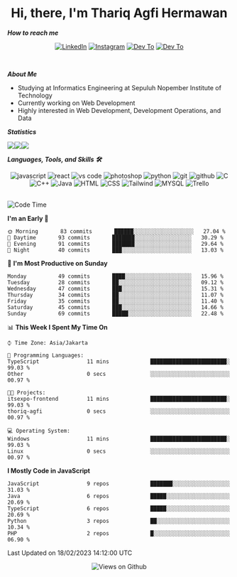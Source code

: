 <div align="center">
  <h1>Hi, there, I'm Thariq Agfi Hermawan</h1>
</div>


***How to reach me***
<p align='center'>
   <a href="https://www.linkedin.com/in/thariqagfihermawan" target="_blank"><img src="https://img.shields.io/badge/LinkedIn-0077B5?style=for-the-badge&logo=linkedin&logoColor=white" alt="LinkedIn"></a>
   <a href="https://www.instagram.com/thoriqagfi" target="_blank"><img src="https://img.shields.io/badge/Instagram-E4405F?style=for-the-badge&logo=instagram&logoColor=white" alt="Instagram"></a>
   <a href="https://medium.com/@thoriq.aghfi60" target="_blank"><img src="https://img.shields.io/badge/Medium-12100E?style=for-the-badge&logo=medium&logoColor=white" alt="Dev To"></a>
   <a href="https://linktr.ee/thoriqagfi" target="_blank"><img src="https://img.shields.io/badge/linktree-1de9b6?style=for-the-badge&logo=linktree&logoColor=white" alt="Dev To"></a>
</p>

<br>

***About Me***
- Studying at Informatics Engineering at Sepuluh Nopember Institute of Technology
- Currently working on Web Development
- Highly interested in Web Development, Development Operations, and Data

***Statistics***

<!-- [![GitHub Streak](http://github-readme-streak-stats.herokuapp.com?user=thoriqagfi&theme=dark)](https://git.io/streak-stats) -->

<div align="center">
  <div style="display: flex;">
    <img src="http://github-readme-streak-stats.herokuapp.com?user=thoriqagfi&theme=chartreuse-dark"/>
    <img src="https://github-readme-stats.vercel.app/api/top-langs/?username=thoriqagfi&layout=compact&&theme=chartreuse-dark&langs_count=8)](https://github.com/thoriqagfi"/>
    <img src="https://github-readme-stats.vercel.app/api?username=thoriqagfi&show_icons=true&theme=chartreuse-dark"/>
  </div>
</div>

<!-- [![Top Langs](https://github-readme-stats.vercel.app/api/top-langs/?username=thoriqagfi&layout=compact&&theme=chartreuse-dark&langs_count=8)](https://github.com/thoriqagfi)
< ![Agfi's GitHub stats](https://github-readme-stats.vercel.app/api?username=thoriqagfi&show_icons=true&theme=chartreuse-dark) -->

***Languages, Tools, and Skills 🛠***

  <div align="center">
    <img src="https://img.shields.io/badge/JavaScript-F7DF1E?style=for-the-badge&logo=javascript&logoColor=black" alt="javascript" />
    <img src="https://img.shields.io/badge/React-61DAFB?style=for-the-badge&logo=react&logoColor=black" alt="react" />
    <img src="https://img.shields.io/badge/vs%20code-007ACC?style=for-the-badge&logo=visual%20studio%20code&logoColor=white" alt="vs code" />
    <img src="https://img.shields.io/badge/adobe%20photoshop-31A8FF?style=for-the-badge&logo=adobe%20photoshop&logoColor=white" alt="photoshop" />
    <img src="https://img.shields.io/badge/python-3776AB?style=for-the-badge&logo=python&logoColor=white" alt="python" />
    <img src="https://img.shields.io/badge/Git-F05032?style=for-the-badge&logo=git&logoColor=white" alt="git" />
    <img src="https://img.shields.io/badge/GitHub-100000?style=for-the-badge&logo=github&logoColor=white" alt="github" />
    <img src="https://img.shields.io/badge/c-%2300599C.svg?style=for-the-badge&logo=c&logoColor=white" alt="C" />
    <img src="https://img.shields.io/badge/c++-%2300599C.svg?style=for-the-badge&logo=c%2B%2B&logoColor=white" alt="C++" />
    <img src="https://img.shields.io/badge/Java-ED8B00?style=for-the-badge&logo=java&logoColor=white" alt="Java"/>
    <img src="https://img.shields.io/badge/HTML5-E34F26?style=for-the-badge&logo=html5&logoColor=white" alt="HTML" />
    <img src="https://img.shields.io/badge/CSS-239120?&style=for-the-badge&logo=css3&logoColor=white" alt ="CSS" />
    <img src="https://img.shields.io/badge/tailwindcss-%2338B2AC.svg?style=for-the-badge&logo=tailwind-css&logoColor=white" alt="Tailwind" />
    <img src="https://img.shields.io/badge/MySQL-00000F?style=for-the-badge&logo=mysql&logoColor=white" alt="MYSQL" />
    <img src="https://img.shields.io/badge/Trello-%23026AA7.svg?style=for-the-badge&logo=Trello&logoColor=white" alt="Trello" />
  </div><br>

<!--START_SECTION:waka-->
![Code Time](http://img.shields.io/badge/Code%20Time-121%20hrs%2012%20mins-blue)

**I'm an Early 🐤** 

```text
🌞 Morning       83 commits       ██████░░░░░░░░░░░░░░░░░░░   27.04 % 
🌆 Daytime       93 commits       ███████░░░░░░░░░░░░░░░░░░   30.29 % 
🌃 Evening       91 commits       ███████░░░░░░░░░░░░░░░░░░   29.64 % 
🌙 Night         40 commits       ███░░░░░░░░░░░░░░░░░░░░░░   13.03 % 

```
📅 **I'm Most Productive on Sunday** 

```text
Monday          49 commits       ████░░░░░░░░░░░░░░░░░░░░░   15.96 % 
Tuesday         28 commits       ██░░░░░░░░░░░░░░░░░░░░░░░   09.12 % 
Wednesday       47 commits       ███░░░░░░░░░░░░░░░░░░░░░░   15.31 % 
Thursday        34 commits       ██░░░░░░░░░░░░░░░░░░░░░░░   11.07 % 
Friday          35 commits       ██░░░░░░░░░░░░░░░░░░░░░░░   11.40 % 
Saturday        45 commits       ███░░░░░░░░░░░░░░░░░░░░░░   14.66 % 
Sunday          69 commits       █████░░░░░░░░░░░░░░░░░░░░   22.48 % 

```


📊 **This Week I Spent My Time On** 

```text
⌚︎ Time Zone: Asia/Jakarta

💬 Programming Languages: 
TypeScript               11 mins             ████████████████████████░   99.03 % 
Other                    0 secs              ░░░░░░░░░░░░░░░░░░░░░░░░░   00.97 % 

🐱‍💻 Projects: 
itsexpo-frontend         11 mins             ████████████████████████░   99.03 % 
thoriq-agfi              0 secs              ░░░░░░░░░░░░░░░░░░░░░░░░░   00.97 % 

💻 Operating System: 
Windows                  11 mins             ████████████████████████░   99.03 % 
Linux                    0 secs              ░░░░░░░░░░░░░░░░░░░░░░░░░   00.97 % 

```

**I Mostly Code in JavaScript** 

```text
JavaScript               9 repos             ███████░░░░░░░░░░░░░░░░░░   31.03 % 
Java                     6 repos             █████░░░░░░░░░░░░░░░░░░░░   20.69 % 
TypeScript               6 repos             █████░░░░░░░░░░░░░░░░░░░░   20.69 % 
Python                   3 repos             ██░░░░░░░░░░░░░░░░░░░░░░░   10.34 % 
PHP                      2 repos             █░░░░░░░░░░░░░░░░░░░░░░░░   06.90 % 

```



 Last Updated on 18/02/2023 14:12:00 UTC
<!--END_SECTION:waka-->

<div align="center">
<img src="https://komarev.com/ghpvc/?username=thoriqagfi&color=blue" alt="Views on Github" />
</div>